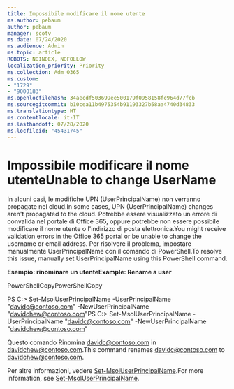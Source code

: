 ```yaml
---
title: Impossibile modificare il nome utente
ms.author: pebaum
author: pebaum
manager: scotv
ms.date: 07/24/2020
ms.audience: Admin
ms.topic: article
ROBOTS: NOINDEX, NOFOLLOW
localization_priority: Priority
ms.collection: Adm_O365
ms.custom:
- "1729"
- "9000183"
ms.openlocfilehash: 34aecdf503699ee500179f0958158fc964d77fcb
ms.sourcegitcommit: b10cea11b4975354b91193327b58aa4740d34833
ms.translationtype: HT
ms.contentlocale: it-IT
ms.lasthandoff: 07/28/2020
ms.locfileid: "45431745"
---
```

# <a name="unable-to-change-username"></a><span data-ttu-id="0a0bc-102">Impossibile modificare il nome utente</span><span class="sxs-lookup"><span data-stu-id="0a0bc-102">Unable to change UserName</span></span>

<span data-ttu-id="0a0bc-103">In alcuni casi, le modifiche UPN (UserPrincipalName) non verranno propagate nel cloud.</span><span class="sxs-lookup"><span data-stu-id="0a0bc-103">In some cases, UPN (UserPrincipalName) changes aren't propagated to the cloud.</span></span> <span data-ttu-id="0a0bc-104">Potrebbe essere visualizzato un errore di convalida nel portale di Office 365, oppure potrebbe non essere possibile modificare il nome utente o l'indirizzo di posta elettronica.</span><span class="sxs-lookup"><span data-stu-id="0a0bc-104">You might receive validation errors in the Office 365 portal or be unable to change the username or email address.</span></span> <span data-ttu-id="0a0bc-105">Per risolvere il problema, impostare manualmente UserPrincipalName con il comando di PowerShell.</span><span class="sxs-lookup"><span data-stu-id="0a0bc-105">To resolve this issue, manually set UserPrincipalName using this PowerShell command.</span></span>

<span data-ttu-id="0a0bc-106">**Esempio: rinominare un utente**</span><span class="sxs-lookup"><span data-stu-id="0a0bc-106">**Example: Rename a user**</span></span>

<span data-ttu-id="0a0bc-107">PowerShellCopy</span><span class="sxs-lookup"><span data-stu-id="0a0bc-107">PowerShellCopy</span></span>

<span data-ttu-id="0a0bc-108">PS C:\> Set-MsolUserPrincipalName -UserPrincipalName "davidc@contoso.com" -NewUserPrincipalName "davidchew@contoso.com"</span><span class="sxs-lookup"><span data-stu-id="0a0bc-108">PS C:\> Set-MsolUserPrincipalName -UserPrincipalName "davidc@contoso.com" -NewUserPrincipalName "davidchew@contoso.com"</span></span>

<span data-ttu-id="0a0bc-109">Questo comando Rinomina davidc@contoso.com in davidchew@contoso.com.</span><span class="sxs-lookup"><span data-stu-id="0a0bc-109">This command renames davidc@contoso.com to davidchew@contoso.com.</span></span>

<span data-ttu-id="0a0bc-110">Per altre informazioni, vedere [Set-MsolUserPrincipalName](https://docs.microsoft.com/powershell/module/msonline/set-msoluserprincipalname?view=azureadps-1.0).</span><span class="sxs-lookup"><span data-stu-id="0a0bc-110">For more information, see [Set-MsolUserPrincipalName](https://docs.microsoft.com/powershell/module/msonline/set-msoluserprincipalname?view=azureadps-1.0).</span></span>